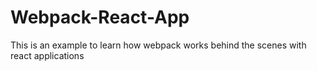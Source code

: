 # Webpack-React-App
This is an example to learn how webpack works behind the scenes with react applications
